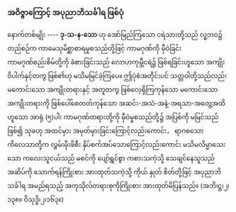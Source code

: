### အဝိဇ္ဇာကြောင့် အပုညာဘိသင်္ခါရ ဖြစ်ပုံ

နောက်တစ်မျိုး ---- **ဒု-သ-န-သော** ဟု အော်မြည်ကြသော ငရဲသားတို့သည် လူ့ဘဝ၌ တည်စဉ်က ကာမေသုမိစ္ဆာစာရမှုစသည်တို့ဖြင့် ကာမဂုဏ်ကို မှီဝဲခြင်း ကာမဂုဏ်စည်းစိမ်တို့ကို ခံစားခြင်းသည် လောဟကုမ္ဘီငရဲ၌ ဖြစ်ရခြင်းဟူသော အကျိုးဝိပါက်နှင့်တကွ ဖြစ်၏ဟု မသိမမြင်ခဲ့ကြပေ။ 
ဤပုံစံအတိုင်းပင် သတ္တဝါတို့သည်လည်း မကောင်းသော အကျိုးတရားနှင့် အတူတကွ ဖြစ်လေ့ရှိကြကုန်သော မကောင်းသော အကျိုးတရားကို ဖြစ်ပေါ်စေတတ်ကုန်သော အဆင်း-အသံ-အနံ့-အရသာ-အတွေ့အထိဟူသော အာရုံ (၅)ပါး ကာမဂုဏ်တရားတို့ကို မှီဝဲမှုစသည်တို့၌ အပြစ်ကို မမြင်သည်ဖြစ်၍ သုခဟု အထင်မှား အမှတ်မှားခြင်းကြောင့်လည်းကောင်း， ရာဂစသော ကိလေသာတို့က လွှမ်းမိုးဖိစီး နှိပ်စက်အပ်သောကြောင့်လည်းကောင်း မသိမလိမ္မာသေးသော ကလေးသူငယ်သည် မစင်ကို ပျော်ရွှင်စွာ ကစားသကဲ့သို့ သေချင်နေသူသည် အဆိပ်ကို သောက်ရန်ကြိုးစား အားထုတ်သကဲ့သို့ ကိုယ် နှုတ် စိတ်တို့ဖြင့် အပုညာဘိသင်္ခါရ အမည်ရသည့် အကုသိုလ်တရားစုကိုကြိုးစား အားထုတ်မိပြန်သည်။ (အဘိ၊ဋ္ဌ၊၂၊၁၃၈။ ဝိသုဒ္ဓိ၊၂၊၁၆၃။)
